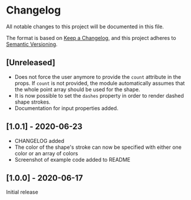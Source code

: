 # Changelog

All notable changes to this project will be documented in this file.

The format is based on [Keep a Changelog](https://keepachangelog.com/en/1.0.0/),
and this project adheres to [Semantic Versioning](https://semver.org/spec/v2.0.0.html).

## [Unreleased]

- Does not force the user anymore to provide the `count` attribute in the props. If `count` is not provided, the module automatically assumes that the whole point array should be used for the shape.
- It is now possible to set the `dashes` property in order to render dashed shape strokes.
- Documentation for input properties added.

## [1.0.1] - 2020-06-23

- CHANGELOG added
- The color of the shape's stroke can now be specified with either one color or an array of colors
- Screenshot of example code added to README

## [1.0.0] - 2020-06-17

Initial release
